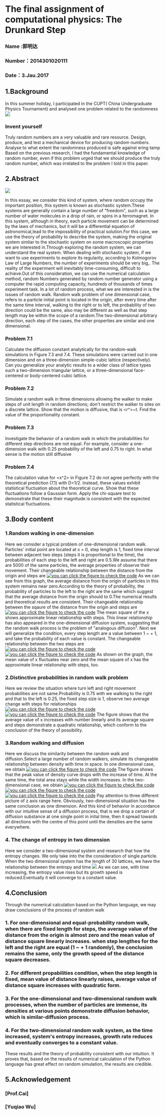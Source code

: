 # The final assignment of computational physics: The Drunkard Step

### Name :郭明达
### Number：2014301020111
### Date：3.Jau.2017

## 1.Background

In this summer holiday, I participated in the CUPT( China Undergraduate Physics Tournament) and analysed one problem related to the randomness
![](https://github.com/gmd3250679/compuational_physics_N2014301020111/blob/master/Final%20Exericse/Figure/FE11.png)
### Invent yourself   

Truly random numbers are a very valuable and rare resource. Design, produce, and test a mechanical device for producing random numbers.  Analyse  to what extent the randomness 
produced is safe against ering tamp
Based on the previous research, I had the fundamental knowledge of random number, even if this problem urged that we should produce the truly random number, which was irrelated to the problem I told in this paper.

## 2.Abstract

![](https://github.com/gmd3250679/compuational_physics_N2014301020111/blob/master/Final%20Exericse/Figure/F0.jpg)

In this essay, we consider this kind of system, where random occupy the important position, this system is known as stochastic system.These systems are generally contain a large number of "freedom", such as a large number of water molecules in a drop of rain, or spins in a ferromagnet.
In this system, although in theory, each particle movement can be determined by the laws of mechanics, but it will be a differential equation of astronomical,lead to the impossibility of practical solution.For this case, we use the theory of probability to describe the system, making the original system simliar to the stochastic system on some macroscopic properties we are interested in.Through exploring the random system, we can understand the real system.
When dealing with stochastic system, if we want to use experiments to explore its regularity, according to Kolmogorov Law of Large Numbers, the number of experiments should be very big,. The reality of the experiment will inevitably time-consuming, difficult to achieve.Out of this consideration, we can use the numerical calculation method, random Numbers generated by random number generator using a computer the rapid computing capacity, hundreds of thousands of times experiment task.
In a lot of random process, what we are interested in is the issues of random walk. Random walk problem of one dimensional case, refers to a particle initial point is located in the origin, after every time after the same time interval, walking to the right or to left, the probability of two direction could be the same, also may be different as well as that step length may be within the scope of a random.The two-dimensional arbitrary direction, each step of the cases, the other properties are similar and one dimensional.

### Problem 7.1
Calculate the diffusion constant analytically for the random-walk simulations in Figure 7.3 and 7.4. These simulations were carried out in one dimension and on a three-dimension simple-cubic lattice (respectively). Can you generalize your analytic results to a wider class of lattice types such a two-dimension triangular lattice, or a three-dimensional face-centered or body-centered cubic lattice.

### Problem 7.2
Simulate a random walk in three dimensions allowing the walker to make steps of unit length in random directions; don't restrict the walker to sites on a discrete lattice. Show that the motion is diffusive, that is <r^>~t. Find the value of the proportionality constant.

### Problem 7.3
Investigate the behavior of a random walk in which the probabilities for different step directions are not equal. For example, consider a one-dimension walk with 0.25 probability of the left and 0.75 to right. In what sense is the motion still diffusive

### Problem 7.4
The calculation value for <x^2> in Figure 7.2 do not agree perfectly with the theoretical prediction (7.1) with D=1/2. Instead, these values exhibit statistical fluctuation about the theoretical curve. Show that these fluctuations follow a Gaussian form. Apply the chi-square test to demonstrate that these their magnitude is consistent with the expected statistical fluctuations.

## 3.Body content

### 1.Random walking in one-dimension

Here we consider a typical problem of one-dimensional random walk. Particles' initial point are located at x = 0, step length is 1, fixed time interval between adjacent two steps (steps it is proportional to the time), the probabilities of each step to the left and right are 0.5.We assume that there are 5000 of the same particles, the average properties of observe their movement.
Their changeable relationship between the distance from the origin and steps are
[![you can click the figure to check the code](https://github.com/gmd3250679/compuational_physics_N2014301020111/blob/master/Final%20Exericse/Figure/FE1.png)](https://github.com/gmd3250679/compuational_physics_N2014301020111/blob/master/Final%20Exericse/Code/r1.py) 
As we can see from this graph, the average distance from the origin of particles in this system remains near zero.According to the theory of probability, the probability of particles to the left to the right are the same which suggest that the average distance from the origin should to 0.The numerical results and theoretical results are consistent.
Their changeable relationship between the sqaure of the distance from the origin and steps are
[![you can click the figure to check the code](https://github.com/gmd3250679/compuational_physics_N2014301020111/blob/master/Final%20Exericse/Figure/FE2.png)](https://github.com/gmd3250679/compuational_physics_N2014301020111/blob/master/Final%20Exericse/Code/r2.py) 
The mean square of the x shows approximate linear relationship with steps. This linear relationship has also appeared in the one-dimensional diffusion system, suggesting that the random walk process is the problem of "analogous diffusion".
Next we will generalize the condition, every step length are a value between 1 ~ + 1, and take the probability of each value is constant.
The changeable relationship between the two steps are
[![you can click the figure to check the code](https://github.com/gmd3250679/compuational_physics_N2014301020111/blob/master/Final%20Exericse/Figure/FE3.png)](https://github.com/gmd3250679/compuational_physics_N2014301020111/blob/master/Final%20Exericse/Code/r3.py) 
[![you can click the figure to check the code](https://github.com/gmd3250679/compuational_physics_N2014301020111/blob/master/Final%20Exericse/Figure/FE4.png)](https://github.com/gmd3250679/compuational_physics_N2014301020111/blob/master/Final%20Exericse/Code/r4.py) 
As shown on the graph, the mean value of x fluctuates near zero and the mean square of x has the approximate linear relationshp with steps, too.

### 2.Distinctive probabilities in random walk problem

Here we review the situation where turn left and right movement probabilities are not same.Probability is 0.75 with we walking to the right and that to the left is 0.25, the fixed step size is 1, observe two average change with steps for relationships
[![you can click the figure to check the code](https://github.com/gmd3250679/compuational_physics_N2014301020111/blob/master/Final%20Exericse/Figure/FE5.png)](https://github.com/gmd3250679/compuational_physics_N2014301020111/blob/master/Final%20Exericse/Code/r5.py) 
[![you can click the figure to check the code](https://github.com/gmd3250679/compuational_physics_N2014301020111/blob/master/Final%20Exericse/Figure/FE6.png)](https://github.com/gmd3250679/compuational_physics_N2014301020111/blob/master/Final%20Exericse/Code/r6.py) 
The figure shows that the average value of x increases with number linearly and its average square and steps demonstrate a quadratic relationship, which conform to the conclusion of the theory of possibility.

### 3.Random walking and diffusion

Here we discuss the similarity between the random walk and diffusion.Select a large number of random walkers, simulate its changeable relationship between density with time in space. 
In one dimensional case, we obtain
[![you can click the figure to check the code](https://github.com/gmd3250679/compuational_physics_N2014301020111/blob/master/Final%20Exericse/Figure/FE7.png)](https://github.com/gmd3250679/compuational_physics_N2014301020111/blob/master/Final%20Exericse/Code/r7.py) 
The figure shows that the peak value of density curve drops with the increase of time. At the same time, the total area stays while the width increases.
In the two-dimensional case, we obtain
[![you can click the figure to check the code](https://github.com/gmd3250679/compuational_physics_N2014301020111/blob/master/Final%20Exericse/Figure/FE8.png)](https://github.com/gmd3250679/compuational_physics_N2014301020111/blob/master/Final%20Exericse/Code/r8.py) 
[![you can click the figure to check the code](https://github.com/gmd3250679/compuational_physics_N2014301020111/blob/master/Final%20Exericse/Figure/FE9.png)](https://github.com/gmd3250679/compuational_physics_N2014301020111/blob/master/Final%20Exericse/Code/r9.py) 
[![you can click the figure to check the code](https://github.com/gmd3250679/compuational_physics_N2014301020111/blob/master/Final%20Exericse/Figure/FE10.png)](https://github.com/gmd3250679/compuational_physics_N2014301020111/blob/master/Final%20Exericse/Code/r10.py) 
Pay attention to three different picture of z axis range here. Obviously, two-dimensional situation has the same conclusion as one dimension. And this kind of behavior in accordance with our intuitive sense of a diffusion process, that is we drop a certain of diffusion substance at one single point in inital time, then it spread towards all directions with the centre of this point until the densities are the same everywhere.

### 4. The change of entropy in two dimension

Here we consider a two-dimensional system and research that how the entropy changes. We only take into the the consideration of single particle. When the two dimensional system has the length of 30 lattices, we have the relationship between the entropy and time 
![](https://github.com/gmd3250679/compuational_physics_N2014301020111/blob/master/Final%20Exericse/Figure/F11.png)
As we can see, with time increasing, the entropy value rises but its growth speed is reduced.Eventually it will converge to a constant value.

## 4.Conclusion

Through the numerical calculation based on the Python language, we may draw conclusions of the process of random walk
### 1. For one-dimensional and equal-probability random walk, when there are fixed length for steps, the average value of the distance from the origin is almost zero and the mean value of distance square linearly increases. when step lengthes for the left and the right are equal (1 ~ + 1 randomly), the conclusion remains the same, only the growth speed of the distance square decreases.

### 2. For different propabilities condition, when the step length is fixed, mean value of distance linearly raises, average value of distance square increases with quadratic form.

### 3. For the one-dimensional and two-dimensional random walk processes, when the number of particles are immense, its densities at various points demonstrate diffusion behavior, which is similar-diffusion process.

### 4. For the two-dimensional random walk system, as the time increased, system's entropy increases, growth rate reduces and eventually converges to a constant value.
These results and the theory of probability consistent with our intuition. It proves that, based on the results of numerical calculation of the Python language has great effect on random simulation, the results are credible.

## 5.Acknowledgement
### [Prof.Cai]
### [Yuqiao Wu]
